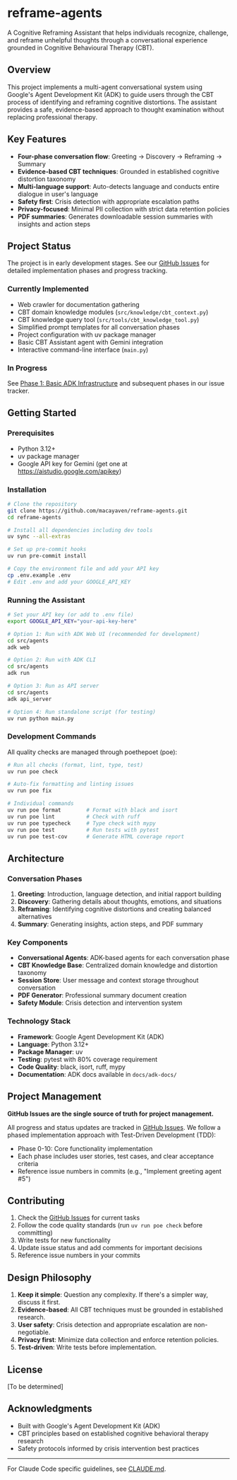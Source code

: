# reframe-agents

A Cognitive Reframing Assistant that helps individuals recognize, challenge, and reframe unhelpful thoughts through a conversational experience grounded in Cognitive Behavioural Therapy (CBT).

## Overview

This project implements a multi-agent conversational system using Google's Agent Development Kit (ADK) to guide users through the CBT process of identifying and reframing cognitive distortions. The assistant provides a safe, evidence-based approach to thought examination without replacing professional therapy.

## Key Features

- **Four-phase conversation flow**: Greeting  →  Discovery  →  Reframing  →  Summary
- **Evidence-based CBT techniques**: Grounded in established cognitive distortion taxonomy
- **Multi-language support**: Auto-detects language and conducts entire dialogue in user's language
- **Safety first**: Crisis detection with appropriate escalation paths
- **Privacy-focused**: Minimal PII collection with strict data retention policies
- **PDF summaries**: Generates downloadable session summaries with insights and action steps

## Project Status

The project is in early development stages. See our [GitHub Issues](https://github.com/macayaven/reframe-agents/issues) for detailed implementation phases and progress tracking.

### Currently Implemented
- Web crawler for documentation gathering
- CBT domain knowledge modules (`src/knowledge/cbt_context.py`)
- CBT knowledge query tool (`src/tools/cbt_knowledge_tool.py`)
- Simplified prompt templates for all conversation phases
- Project configuration with uv package manager
- Basic CBT Assistant agent with Gemini integration
- Interactive command-line interface (`main.py`)

### In Progress
See [Phase 1: Basic ADK Infrastructure](https://github.com/macayaven/reframe-agents/issues/2) and subsequent phases in our issue tracker.

## Getting Started

### Prerequisites
- Python 3.12+
- uv package manager
- Google API key for Gemini (get one at https://aistudio.google.com/apikey)

### Installation

```bash
# Clone the repository
git clone https://github.com/macayaven/reframe-agents.git
cd reframe-agents

# Install all dependencies including dev tools
uv sync --all-extras

# Set up pre-commit hooks
uv run pre-commit install

# Copy the environment file and add your API key
cp .env.example .env
# Edit .env and add your GOOGLE_API_KEY
```

### Running the Assistant

```bash
# Set your API key (or add to .env file)
export GOOGLE_API_KEY="your-api-key-here"

# Option 1: Run with ADK Web UI (recommended for development)
cd src/agents
adk web

# Option 2: Run with ADK CLI
cd src/agents
adk run

# Option 3: Run as API server
cd src/agents
adk api_server

# Option 4: Run standalone script (for testing)
uv run python main.py
```

### Development Commands

All quality checks are managed through poethepoet (poe):

```bash
# Run all checks (format, lint, type, test)
uv run poe check

# Auto-fix formatting and linting issues
uv run poe fix

# Individual commands
uv run poe format        # Format with black and isort
uv run poe lint          # Check with ruff
uv run poe typecheck     # Type check with mypy
uv run poe test          # Run tests with pytest
uv run poe test-cov      # Generate HTML coverage report
```

## Architecture

### Conversation Phases

1. **Greeting**: Introduction, language detection, and initial rapport building
2. **Discovery**: Gathering details about thoughts, emotions, and situations
3. **Reframing**: Identifying cognitive distortions and creating balanced alternatives
4. **Summary**: Generating insights, action steps, and PDF summary

### Key Components

- **Conversational Agents**: ADK-based agents for each conversation phase
- **CBT Knowledge Base**: Centralized domain knowledge and distortion taxonomy
- **Session Store**: User message and context storage throughout conversation
- **PDF Generator**: Professional summary document creation
- **Safety Module**: Crisis detection and intervention system

### Technology Stack

- **Framework**: Google Agent Development Kit (ADK)
- **Language**: Python 3.12+
- **Package Manager**: uv
- **Testing**: pytest with 80% coverage requirement
- **Code Quality**: black, isort, ruff, mypy
- **Documentation**: ADK docs available in `docs/adk-docs/`

## Project Management

**GitHub Issues are the single source of truth for project management.**

All progress and status updates are tracked in [GitHub Issues](https://github.com/macayaven/reframe-agents/issues). We follow a phased implementation approach with Test-Driven Development (TDD):

- Phase 0-10: Core functionality implementation
- Each phase includes user stories, test cases, and clear acceptance criteria
- Reference issue numbers in commits (e.g., "Implement greeting agent #5")

## Contributing

1. Check the [GitHub Issues](https://github.com/macayaven/reframe-agents/issues) for current tasks
2. Follow the code quality standards (run `uv run poe check` before committing)
3. Write tests for new functionality
4. Update issue status and add comments for important decisions
5. Reference issue numbers in your commits

## Design Philosophy

1. **Keep it simple**: Question any complexity. If there's a simpler way, discuss it first.
2. **Evidence-based**: All CBT techniques must be grounded in established research.
3. **User safety**: Crisis detection and appropriate escalation are non-negotiable.
4. **Privacy first**: Minimize data collection and enforce retention policies.
5. **Test-driven**: Write tests before implementation.

## License

[To be determined]

## Acknowledgments

- Built with Google's Agent Development Kit (ADK)
- CBT principles based on established cognitive behavioral therapy research
- Safety protocols informed by crisis intervention best practices

---

For Claude Code specific guidelines, see [CLAUDE.md](CLAUDE.md).
